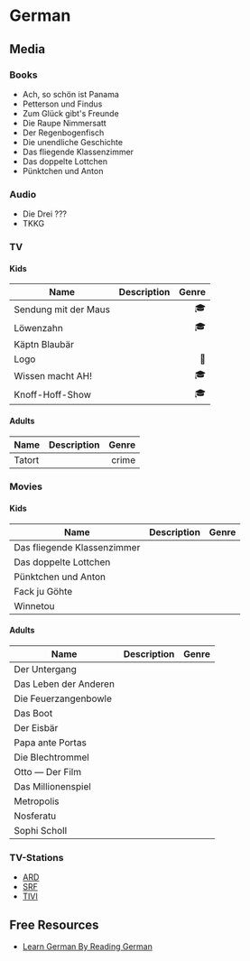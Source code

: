 # German
## Media
### Books
- Ach, so schön ist Panama
- Petterson und Findus
- Zum Glück gibt's Freunde
- Die Raupe Nimmersatt
- Der Regenbogenfisch
- Die unendliche Geschichte
- Das fliegende Klassenzimmer
- Das doppelte Lottchen
- Pünktchen und Anton
### Audio
- Die Drei ???
- TKKG
### TV
#### Kids
Name  | Description | Genre |
 ------------ | :-----------: | -----------: |
 Sendung mit der Maus | |:mortar_board:|
 Löwenzahn | | :mortar_board:|
 Käptn Blaubär | | |
 Logo | | :newspaper:|
 Wissen macht AH! | | :mortar_board:|
 Knoff-Hoff-Show | | :mortar_board:|
#### Adults
Name  | Description | Genre |
 ------------ | :-----------: | -----------: |
 Tatort | |crime|

### Movies
#### Kids
Name  | Description | Genre |
 ------------ | :-----------: | -----------: |
 Das fliegende Klassenzimmer | | |
 Das doppelte Lottchen | | | 
 Pünktchen und Anton | | | 
 Fack ju Göhte | | |
 Winnetou | || 
#### Adults
Name  | Description | Genre |
 ------------ | :-----------: | -----------: |
 Der Untergang | | |
 Das Leben der Anderen | | |
 Die Feuerzangenbowle | | |
 Das Boot | | |
 Der Eisbär | | |
 Papa ante Portas | | |
 Die Blechtrommel | | |
 Otto — Der Film | | | 
 Das Millionenspiel | ||  
 Metropolis | ||  
 Nosferatu | || 
 Sophi Scholl | ||
### TV-Stations
- [ARD](http://www.ardmediathek.de/tv)
- [SRF](http://www.srf.ch/)
- [TIVI](http://www.tivi.de/)
## Free Resources
- [Learn German By Reading German](https://github.com/hhirsch/deutsch)
